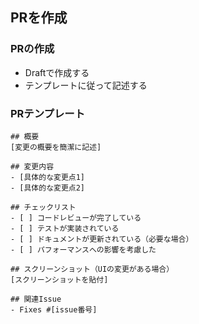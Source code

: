 ## PRを作成

### PRの作成
- Draftで作成する
- テンプレートに従って記述する

### PRテンプレート
```
## 概要
[変更の概要を簡潔に記述]

## 変更内容
- [具体的な変更点1]
- [具体的な変更点2]

## チェックリスト
- [ ] コードレビューが完了している
- [ ] テストが実装されている
- [ ] ドキュメントが更新されている（必要な場合）
- [ ] パフォーマンスへの影響を考慮した

## スクリーンショット（UIの変更がある場合）
[スクリーンショットを貼付]

## 関連Issue
- Fixes #[issue番号]
```